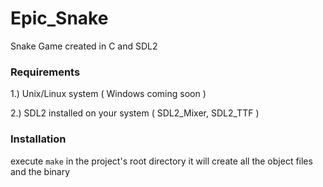 # Epic_Snake
Snake Game created in C and SDL2

### Requirements ###

1.) Unix/Linux system ( Windows coming soon )

2.) SDL2 installed on your system ( SDL2_Mixer, SDL2_TTF )


### Installation ###
execute `make` in the project's root directory
it will create all the object files and the binary
